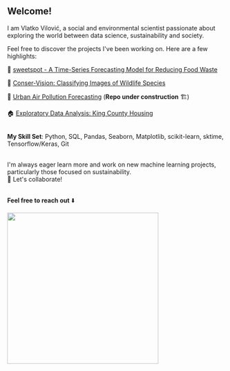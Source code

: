 ## Welcome! 

I am Vlatko Vilović, a social and environmental scientist passionate about exploring the world between data science, sustainability and society.

Feel free to discover the projects I've been working on. Here are a few highlights:

:doughnut: [sweetspot - A Time-Series Forecasting Model for Reducing Food Waste](https://github.com/vlatko-v/sweet-spot-donut-sales-forecasting)

:paw_prints: [Conser-Vision: Classifying Images of Wildlife Species](https://github.com/vlatko-v/drivendata-Conser-vision-Image-Classification)

🫧 [Urban Air Pollution Forecasting](https://github.com/vlatko-v/ds-airpollution-project) (**Repo under construction** 🏗️)

:house: [Exploratory Data Analysis: King County Housing](https://github.com/vlatko-v/ds-king_county_housing-EDA)<br/><br/>


**My Skill Set**: Python, SQL, Pandas, Seaborn, Matplotlib, scikit-learn, sktime, Tensorflow/Keras, Git<br/><br/>

I'm always eager learn more and work on new machine learning projects, particularly those focused on sustainability.<br/>
🌱 Let's collaborate! <br/><br/>

**Feel free to reach out** :arrow_down:

<a href="https://www.linkedin.com/in/vlatko-vilovic/">
    <img src="https://github.com/vlatko-v/vlatko-v.github.io/blob/main/Images/linkedin_vv.png" width="350">
</a>



<!--
**vlatko-v/vlatko-v** is a ✨ _special_ ✨ repository because its `README.md` (this file) appears on your GitHub profile.

Here are some ideas to get you started:



- 🔭 I’m currently working on ...
- 🌱 I’m currently learning ...
- 👯 I’m looking to collaborate on ...
- 🤔 I’m looking for help with ...
- 💬 Ask me about ...
- 📫 How to reach me: ...
- 😄 Pronouns: ...
- ⚡ Fun fact: ...
-->
